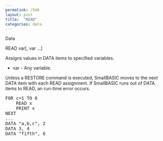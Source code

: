 ```yaml
---
permalink: /546
layout: post
title:  "READ"
categories: data
---
```

Data

READ var[, var ...]

Assigns values in DATA items to specified variables.


* var - Any variable.
<p>Unless a RESTORE command is executed, SmallBASIC moves to the next DATA item with each READ assignment. If SmallBASIC runs out of DATA items to READ, an run-time error occurs.
<pre>FOR c=1 TO 6
    READ x
    PRINT x
NEXT
...
DATA "a,b,c", 2
DATA 3, 4
DATA "fifth", 6

